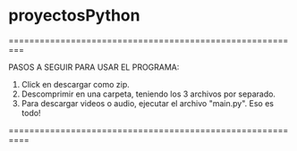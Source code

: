 # proyectosPython
=========================================================

PASOS A SEGUIR PARA USAR EL PROGRAMA:

1. Click en descargar como zip.
2. Descomprimir en una carpeta, teniendo los 3 archivos por separado.
3. Para descargar videos o audio, ejecutar el archivo "main.py". Eso es todo!

==========================================================
